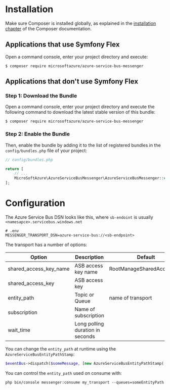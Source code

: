 Installation
============

Make sure Composer is installed globally, as explained in the
[installation chapter](https://getcomposer.org/doc/00-intro.md)
of the Composer documentation.

Applications that use Symfony Flex
----------------------------------

Open a command console, enter your project directory and execute:

```console
$ composer require microsoftazure/azure-service-bus-messenger
```

Applications that don't use Symfony Flex
----------------------------------------

### Step 1: Download the Bundle

Open a command console, enter your project directory and execute the
following command to download the latest stable version of this bundle:

```console
$ composer require microsoftazure/azure-service-bus-messenger
```

### Step 2: Enable the Bundle

Then, enable the bundle by adding it to the list of registered bundles
in the `config/bundles.php` file of your project:

```php
// config/bundles.php

return [
    // ...
    MicroSoftAzure\AzureServiceBusMessenger\AzureServiceBusMessenger::class => ['all' => true],
];
```

Configuration
============

The Azure Service Bus DSN looks like this, where `sb-endoint` is usually `<namesapce>.servicebus.windows.net`

```
# .env
MESSENGER_TRANSPORT_DSN=azure-service-bus://<sb-endpoint>
```

The transport has a number of options:

| Option                 | Description                      | Default                   |
|------------------------|----------------------------------|---------------------------|
| shared_access_key_name | ASB access key name              | RootManageSharedAccessKey |
| shared_access_key      | ASB access key                   |                           |
| entity_path            | Topic or Queue                   | name of transport         |
| subscription           | Name of subscription             |                           |
| wait_time              | Long polling duration in seconds |                           |

You can change the `entity_path` at runtime using the `AzureServiceBusEntityPathStamp`:
```php
$eventBus->dispatch($someMessage, [new AzureServiceBusEntityPathStamp('someEntityPath')]);
```

You can control the `entity_path` used on consume with:
```
php bin/console messenger:consume my_transport --queues=someEntityPath
```
